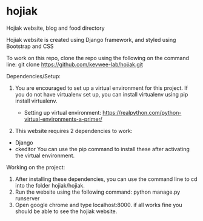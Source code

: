 # hojiak
Hojiak website, blog and food directory

Hojiak website is created using Django framework, and styled using Bootstrap and CSS

To work on this repo, clone the repo using the following on the command line: git clone https://github.com/kevwee-lab/hojiak.git

Dependencies/Setup:
1) You are encouraged to set up a virtual environment for this project. If you do not have virtualenv set up, you can install virtualenv using pip install virtualenv. 
    - Setting up virtual environment: https://realpython.com/python-virtual-environments-a-primer/
    
2) This website requires 2 dependencies to work:
 - Django
 - ckeditor
 You can use the pip command to install these after activating the virtual environment.
 
Working on the project:
1) After installing these dependencies, you can use the command line to cd into the folder hojiak/hojiak.
2) Run the website using the following command: python manage.py runserver
3) Open google chrome and type localhost:8000. if all works fine you should be able to see the hojiak website.

 
 
